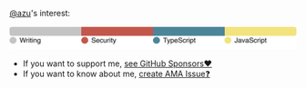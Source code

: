 [@azu](https://github.com/azu/azu/)'s interest:

[![My interest](https://raw.githubusercontent.com/azu/azu/master/docs/resources/GitHubHeader.png)](https://github.com/sponsors/azu)

<!-- Source: https://www.figma.com/file/a19Efv000GiqL4O8ng2ygX/Untitled?node-id=0%3A1 -->

- If you want to support me, [see GitHub Sponsors♥️](https://github.com/sponsors/azu)
- If you want to know about me, [create AMA Issue❓](https://github.com/azu/azu/issues/new?template=AMA.md)

